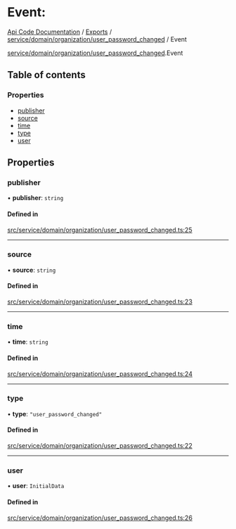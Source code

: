 # Event: 
 
[Api Code Documentation](../README.md) / [Exports](../modules.md) / [service/domain/organization/user\_password\_changed](../modules/service_domain_organization_user_password_changed.md) / Event

[service/domain/organization/user_password_changed](../modules/service_domain_organization_user_password_changed.md).Event

## Table of contents

### Properties

- [publisher](service_domain_organization_user_password_changed.Event.md#publisher)
- [source](service_domain_organization_user_password_changed.Event.md#source)
- [time](service_domain_organization_user_password_changed.Event.md#time)
- [type](service_domain_organization_user_password_changed.Event.md#type)
- [user](service_domain_organization_user_password_changed.Event.md#user)

## Properties

### publisher

• **publisher**: `string`

#### Defined in

[src/service/domain/organization/user_password_changed.ts:25](https://github.com/openkfw/TruBudget/blob/b9aaff0/api/src/service/domain/organization/user_password_changed.ts#L25)

___

### source

• **source**: `string`

#### Defined in

[src/service/domain/organization/user_password_changed.ts:23](https://github.com/openkfw/TruBudget/blob/b9aaff0/api/src/service/domain/organization/user_password_changed.ts#L23)

___

### time

• **time**: `string`

#### Defined in

[src/service/domain/organization/user_password_changed.ts:24](https://github.com/openkfw/TruBudget/blob/b9aaff0/api/src/service/domain/organization/user_password_changed.ts#L24)

___

### type

• **type**: ``"user_password_changed"``

#### Defined in

[src/service/domain/organization/user_password_changed.ts:22](https://github.com/openkfw/TruBudget/blob/b9aaff0/api/src/service/domain/organization/user_password_changed.ts#L22)

___

### user

• **user**: `InitialData`

#### Defined in

[src/service/domain/organization/user_password_changed.ts:26](https://github.com/openkfw/TruBudget/blob/b9aaff0/api/src/service/domain/organization/user_password_changed.ts#L26)
